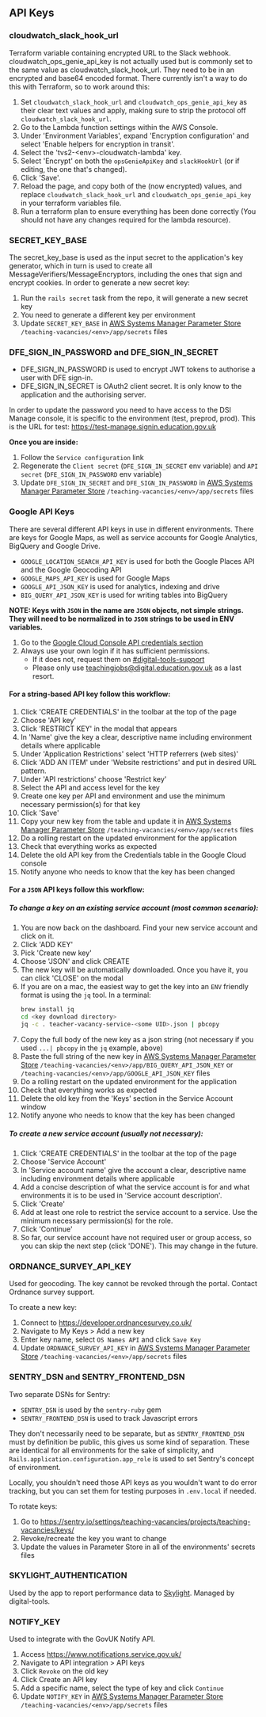 ## API Keys

### cloudwatch_slack_hook_url
Terraform variable containing encrypted URL to the Slack webhook. cloudwatch_ops_genie_api_key is not actually used but is commonly set to the same value as cloudwatch_slack_hook_url.
They need to be in an encrypted and base64 encoded format. There currently isn't a way to do this with Terraform, so to work around this:

1. Set `cloudwatch_slack_hook_url` and `cloudwatch_ops_genie_api_key` as their clear text values and apply, making sure to strip the protocol off `cloudwatch_slack_hook_url`.
1. Go to the Lambda function settings within the AWS Console.
1. Under 'Environment Variables', expand 'Encryption configuration' and select 'Enable helpers for encryption in transit'.
1. Select the 'tvs2-\<env\>-cloudwatch-lambda' key.
1. Select 'Encrypt' on both the `opsGenieApiKey` and `slackHookUrl` (or if editing, the one that's changed).
1. Click 'Save'.
1. Reload the page, and copy both of the (now encrypted) values, and replace `cloudwatch_slack_hook_url` and `cloudwatch_ops_genie_api_key` in your terraform variables file.
1. Run a terraform plan to ensure everything has been done correctly (You should not have any changes required for the lambda resource).

### SECRET_KEY_BASE
The secret_key_base is used as the input secret to the application's key generator, which in turn is used to create all MessageVerifiers/MessageEncryptors, including the ones that sign and encrypt cookies.
In order to generate a new secret key:
1. Run the `rails secret` task from the repo, it will generate a new secret key
1. You need to generate a different key per environment
1. Update `SECRET_KEY_BASE` in [AWS Systems Manager Parameter Store](https://eu-west-2.console.aws.amazon.com/systems-manager/parameters/?region=eu-west-2&tab=Table) `/teaching-vacancies/<env>/app/secrets` files

### DFE_SIGN_IN_PASSWORD and DFE_SIGN_IN_SECRET
* DFE_SIGN_IN_PASSWORD is used to encrypt JWT tokens to authorise a user with DFE sign-in.
* DFE_SIGN_IN_SECRET is OAuth2 client secret. It is only know to the application and the authorising server.

In order to update the password you need to have access to the DSI Manage console, it is specific to the environment (test, preprod, prod). This is the URL for test: https://test-manage.signin.education.gov.uk

__Once you are inside:__
1. Follow the `Service configuration` link
1. Regenerate the `Client secret` (`DFE_SIGN_IN_SECRET` env variable) and `API secret` (`DFE_SIGN_IN_PASSWORD` env variable)
1. Update `DFE_SIGN_IN_SECRET` and `DFE_SIGN_IN_PASSWORD` in [AWS Systems Manager Parameter Store](https://eu-west-2.console.aws.amazon.com/systems-manager/parameters/?region=eu-west-2&tab=Table) `/teaching-vacancies/<env>/app/secrets` files

### Google API Keys
There are several different API keys in use in different environments. There are keys for Google Maps, as well as service accounts for Google Analytics, BigQuery and Google Drive.
- `GOOGLE_LOCATION_SEARCH_API_KEY` is used for both the Google Places API and the Google Geocoding API
- `GOOGLE_MAPS_API_KEY` is used for Google Maps
- `GOOGLE_API_JSON_KEY` is used for analytics, indexing and drive
- `BIG_QUERY_API_JSON_KEY` is used for writing tables into BigQuery

__NOTE: Keys with `JSON` in the name are `JSON` objects, not simple strings. They will need to be normalized in to `JSON` strings to be used in ENV variables.__

1. Go to the [Google Cloud Console API credentials section](https://console.cloud.google.com/apis/credentials?authuser=1&project=teacher-vacancy-service)
1. Always use your own login if it has sufficient permissions.
    * If it does not, request them on [#digital-tools-support](https://ukgovernmentdfe.slack.com/archives/CMS9V0JQL)
    * Please only use teachingjobs@digital.education.gov.uk as a last resort.

#### For a string-based API key follow this workflow:
1. Click 'CREATE CREDENTIALS' in the toolbar at the top of the page
1. Choose 'API key'
1. Click 'RESTRICT KEY' in the modal that appears
1. In 'Name' give the key a clear, descriptive name including environment details where applicable
1. Under 'Application Restrictions' select 'HTTP referrers (web sites)'
1. Click 'ADD AN ITEM' under 'Website restrictions' and put in desired URL pattern.
1. Under 'API restrictions' choose 'Restrict key'
1. Select the API and access level for the key
1. Create one key per API and environment and use the minimum necessary permission(s) for that key
1. Click 'Save'
1. Copy your new key from the table and update it in [AWS Systems Manager Parameter Store](https://eu-west-2.console.aws.amazon.com/systems-manager/parameters/?region=eu-west-2&tab=Table) `/teaching-vacancies/<env>/app/secrets` files
1. Do a rolling restart on the updated environment for the application
1. Check that everything works as expected
1. Delete the old API key from the Credentials table in the Google Cloud console
1. Notify anyone who needs to know that the key has been changed

#### For a `JSON` API keys follow this workflow:

##### To change a key on an existing service account (most common scenario):
1. You are now back on the dashboard. Find your new service account and click on it.
1. Click 'ADD KEY'
1. Pick 'Create new key'
1. Choose 'JSON' and click CREATE
1. The new key will be automatically downloaded. Once you have it, you can click 'CLOSE' on the modal
1. If you are on a mac, the easiest way to get the key into an `ENV` friendly format is using the `jq` tool. In a terminal:
    ```bash
    brew install jq
    cd <key download directory>
    jq -c . teacher-vacancy-service-<some UID>.json | pbcopy
    ```
1. Copy the full body of the new key as a json string (not necessary if you used `...| pbcopy` in the `jq` example, above)
1. Paste the full string of the new key in [AWS Systems Manager Parameter Store](https://eu-west-2.console.aws.amazon.com/systems-manager/parameters/?region=eu-west-2&tab=Table) `/teaching-vacancies/<env>/app/BIG_QUERY_API_JSON_KEY` or `/teaching-vacancies/<env>/app/GOOGLE_API_JSON_KEY` files
1. Do a rolling restart on the updated environment for the application
1. Check that everything works as expected
1. Delete the old key from the 'Keys' section in the Service Account window
1. Notify anyone who needs to know that the key has been changed

##### To create a new service account (usually not necessary):
1. Click 'CREATE CREDENTIALS' in the toolbar at the top of the page
1. Choose 'Service Account'
1. In 'Service account name' give the account a clear, descriptive name including environment details where applicable
1. Add a concise description of what the service account is for and what environments it is to be used in 'Service account description'.
1. Click 'Create'
1. Add at least one role to restrict the service account to a service. Use the minimum necessary permission(s) for the role.
1. Click 'Continue'
1. So far, our service account have not required user or group access, so you can skip the next step (click 'DONE'). This may change in the future.


### ORDNANCE_SURVEY_API_KEY
Used for geocoding.
The key cannot be revoked through the portal. Contact Ordnance survey support.

To create a new key:
1. Connect to https://developer.ordnancesurvey.co.uk/
1. Navigate to My Keys > Add a new key
1. Enter key name, select `OS Names API` and click `Save Key`
1. Update `ORDNANCE_SURVEY_API_KEY` in [AWS Systems Manager Parameter Store](https://eu-west-2.console.aws.amazon.com/systems-manager/parameters/?region=eu-west-2&tab=Table) `/teaching-vacancies/<env>/app/secrets` files

### SENTRY_DSN and SENTRY_FRONTEND_DSN

Two separate DSNs for Sentry:
- `SENTRY_DSN` is used by the `sentry-ruby` gem
- `SENTRY_FRONTEND_DSN` is used to track Javascript errors

They don't necessarily need to be separate, but as `SENTRY_FRONTEND_DSN` must by definition be
public, this gives us some kind of separation. These are identical for all environments for the sake
of simplicity, and `Rails.application.configuration.app_role` is used to set Sentry's concept of
environment.

Locally, you shouldn't need those API keys as you wouldn't want to do error tracking, but you can
set them for testing purposes in `.env.local` if needed.

To rotate keys:
1. Go to https://sentry.io/settings/teaching-vacancies/projects/teaching-vacancies/keys/
1. Revoke/recreate the key you want to change
1. Update the values in Parameter Store in all of the environments' secrets files

### SKYLIGHT_AUTHENTICATION
Used by the app to report performance data to [Skylight](https://www.skylight.io/).
Managed by digital-tools.

### NOTIFY_KEY
Used to integrate with the GovUK Notify API.
1. Access https://www.notifications.service.gov.uk/
1. Navigate to API integration > API keys
1. Click `Revoke` on the old key
1. Click Create an API key
1. Add a specific name, select the type of key and click `Continue`
1. Update `NOTIFY_KEY` in [AWS Systems Manager Parameter Store](https://eu-west-2.console.aws.amazon.com/systems-manager/parameters/?region=eu-west-2&tab=Table) `/teaching-vacancies/<env>/app/secrets` files
